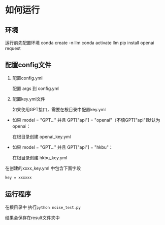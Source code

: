 # 如何运行

## 环境
运行前先配置环境
conda create -n llm
conda activate llm
pip install openai request

## 配置config文件

1. 配置config.yml

    配置 args 到 config.yml



2. 配置key.yml文件

    如果使用GPT接口，需要在根目录中配置key.yml

- 如果 model = "GPT..." 并且 GPT["api"] = "openai"（不填GPT["api"]默认为openai：

    在根目录创建 openai_key.yml 

- 如果 model = "GPT..." 并且 GPT["api"] = "hkbu"：

    在根目录创建 hkbu_key.yml

在创建的xxxx_key.yml 中包含下面字段

``` txt
key = xxxxxx
```

## 运行程序
在根目录中
执行`python noise_test.py`

结果会保存在result文件夹中


